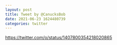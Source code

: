 ```yaml
--- 
layout: post 
title: Tweet by @CanucksBob 
date: 2021-06-23 1624480739 
categories: twitter 
--- 
```

https://twitter.com/o/status/1407800354218020865